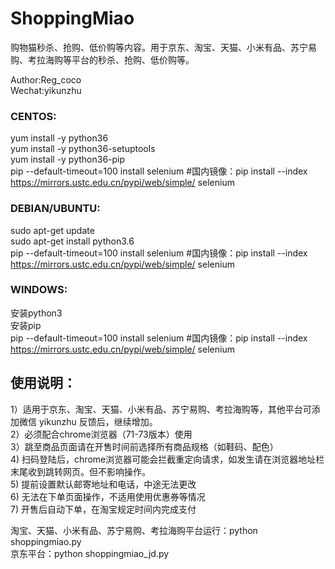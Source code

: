 # ShoppingMiao
购物猫秒杀、抢购、低价购等内容。用于京东、淘宝、天猫、小米有品、苏宁易购、考拉海购等平台的秒杀、抢购、低价购等。

Author:Reg_coco <br>
Wechat:yikunzhu

### CENTOS:
yum install -y  python36 <br>
yum install -y python36-setuptools <br>
yum install -y python36-pip <br>
pip --default-timeout=100 install selenium #国内镜像：pip install --index https://mirrors.ustc.edu.cn/pypi/web/simple/  selenium <br>

### DEBIAN/UBUNTU:
sudo apt-get update <br>
sudo apt-get install python3.6 <br>
pip --default-timeout=100 install selenium #国内镜像：pip install --index https://mirrors.ustc.edu.cn/pypi/web/simple/  selenium <br>

### WINDOWS:
 安装python3 <br>
 安装pip <br>
 pip --default-timeout=100 install selenium #国内镜像：pip install --index https://mirrors.ustc.edu.cn/pypi/web/simple/  selenium <br>

## 使用说明：
1）适用于京东、淘宝、天猫、小米有品、苏宁易购、考拉海购等，其他平台可添加微信 yikunzhu 反馈后，继续增加。 <br>
2）必须配合chrome浏览器（71-73版本）使用 <br>
3）跳至商品页面请在开售时间前选择所有商品规格（如鞋码、配色） <br>
4) 扫码登陆后，chrome浏览器可能会拦截重定向请求，如发生请在浏览器地址栏末尾收到跳转网页。但不影响操作。 <br>
5) 提前设置默认邮寄地址和电话，中途无法更改 <br>
6) 无法在下单页面操作，不适用使用优惠券等情况 <br>
7) 开售后自动下单，在淘宝规定时间内完成支付<br>


淘宝、天猫、小米有品、苏宁易购、考拉海购平台运行：python shoppingmiao.py <br>
京东平台：python shoppingmiao_jd.py
